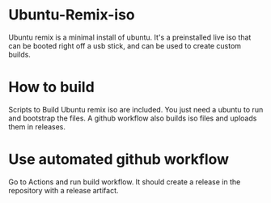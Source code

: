 # Ubuntu-Remix-iso
Ubuntu remix is a minimal install of ubuntu. It's a preinstalled live iso that can be booted right off a usb stick, and can be used to create custom builds.

# How to build
Scripts to Build Ubuntu remix iso are included. You just need a ubuntu to run and bootstrap the files. A github workflow also builds iso files and uploads them in releases.

# Use automated github workflow
Go to Actions and run build workflow. It should create a release in the repository with a release artifact.

